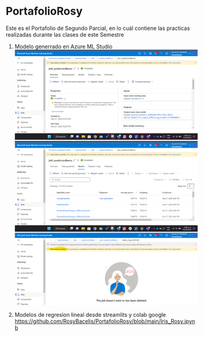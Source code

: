# PortafolioRosy
Este es el Portafolio de Segundo Parcial, en lo cuál contiene las practicas realizadas durante las clases de este Semestre
1) Modelo generrado en Azure ML Studio
![Overiew](https://github.com/RosyBacelis/PortafolioRosy/blob/main/Azure%201.png)
![Overiew](https://github.com/RosyBacelis/PortafolioRosy/blob/main/azure2.png)
![Overiew](https://github.com/RosyBacelis/PortafolioRosy/blob/main/azure3.png)





4) Modelos de regresion lineal desde streamlits y colab google
https://github.com/RosyBacelis/PortafolioRosy/blob/main/Iris_Rosy.ipynb
